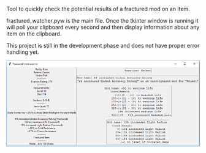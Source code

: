 Tool to quickly check the potential results of a fractured mod on an item.

fractured_watcher.pyw is the main file.  Once the tkinter window is running it will poll your clipboard every second and then display information about any item on the clipboard.

This project is still in the development phase and does not have proper error handling yet.

![Example of current behavior](example.png "Example")